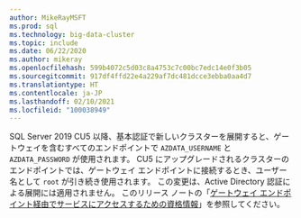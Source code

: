 ```yaml
---
author: MikeRayMSFT
ms.prod: sql
ms.technology: big-data-cluster
ms.topic: include
ms.date: 06/22/2020
ms.author: mikeray
ms.openlocfilehash: 599b4072c5d03c8a4753c7c00bc7edc14e0f3b05
ms.sourcegitcommit: 917df4ffd22e4a229af7dc481dcce3ebba0aa4d7
ms.translationtype: HT
ms.contentlocale: ja-JP
ms.lasthandoff: 02/10/2021
ms.locfileid: "100038949"
---
```

SQL Server 2019 CU5 以降、基本認証で新しいクラスターを展開すると、ゲートウェイを含むすべてのエンドポイントで `AZDATA_USERNAME` と `AZDATA_PASSWORD` が使用されます。 CU5 にアップグレードされるクラスターのエンドポイントでは、ゲートウェイ エンドポイントに接続するとき、ユーザー名として `root` が引き続き使用されます。 この変更は、Active Directory 認証による展開には適用されません。 このリリース ノートの「[ゲートウェイ エンドポイント経由でサービスにアクセスするための資格情報](../big-data-cluster/release-notes-big-data-cluster.md#credentials-for-accessing-services-through-gateway-endpoint)」を参照してください。